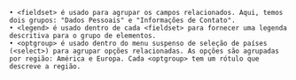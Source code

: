     • <fieldset> é usado para agrupar os campos relacionados. Aqui, temos dois grupos: "Dados Pessoais" e "Informações de Contato".
    • <legend> é usado dentro de cada <fieldset> para fornecer uma legenda descritiva para o grupo de elementos.
    • <optgroup> é usado dentro do menu suspenso de seleção de países (<select>) para agrupar opções relacionadas. As opções são agrupadas por região: América e Europa. Cada <optgroup> tem um rótulo que descreve a região.